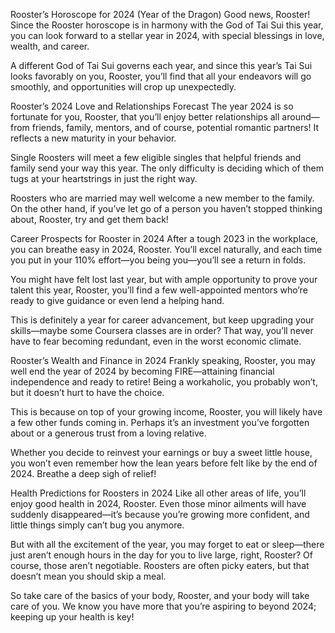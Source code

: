 Rooster’s Horoscope for 2024 (Year of the Dragon)
Good news, Rooster! Since the Rooster horoscope is in harmony with the God of Tai Sui this year, you can look forward to a stellar year in 2024, with special blessings in love, wealth, and career.

A different God of Tai Sui governs each year, and since this year’s Tai Sui looks favorably on you, Rooster, you’ll find that all your endeavors will go smoothly, and opportunities will crop up unexpectedly.

Rooster’s 2024 Love and Relationships Forecast
The year 2024 is so fortunate for you, Rooster, that you’ll enjoy better relationships all around—from friends, family, mentors, and of course, potential romantic partners! It reflects a new maturity in your behavior.

Single Roosters will meet a few eligible singles that helpful friends and family send your way this year. The only difficulty is deciding which of them tugs at your heartstrings in just the right way.

Roosters who are married may well welcome a new member to the family. On the other hand, if you’ve let go of a person you haven’t stopped thinking about, Rooster, try and get them back!

Career Prospects for Rooster in 2024
After a tough 2023 in the workplace, you can breathe easy in 2024, Rooster. You’ll excel naturally, and each time you put in your 110% effort—you being you—you’ll see a return in folds.

You might have felt lost last year, but with ample opportunity to prove your talent this year, Rooster, you’ll find a few well-appointed mentors who’re ready to give guidance or even lend a helping hand.

This is definitely a year for career advancement, but keep upgrading your skills—maybe some Coursera classes are in order? That way, you’ll never have to fear becoming redundant, even in the worst economic climate.

Rooster’s Wealth and Finance in 2024
Frankly speaking, Rooster, you may well end the year of 2024 by becoming FIRE—attaining financial independence and ready to retire! Being a workaholic, you probably won’t, but it doesn’t hurt to have the choice.

This is because on top of your growing income, Rooster, you will likely have a few other funds coming in. Perhaps it’s an investment you’ve forgotten about or a generous trust from a loving relative.

Whether you decide to reinvest your earnings or buy a sweet little house, you won’t even remember how the lean years before felt like by the end of 2024. Breathe a deep sigh of relief!

Health Predictions for Roosters in 2024
Like all other areas of life, you’ll enjoy good health in 2024, Rooster. Even those minor ailments will have suddenly disappeared—it’s because you’re growing more confident, and little things simply can’t bug you anymore.

But with all the excitement of the year, you may forget to eat or sleep—there just aren’t enough hours in the day for you to live large, right, Rooster? Of course, those aren’t negotiable. Roosters are often picky eaters, but that doesn’t mean you should skip a meal.

So take care of the basics of your body, Rooster, and your body will take care of you. We know you have more that you’re aspiring to beyond 2024; keeping up your health is key!